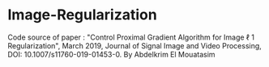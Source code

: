 # Image-Regularization
Code source of paper : "Control Proximal Gradient Algorithm for Image ℓ 1 Regularization", March 2019, Journal of Signal Image and Video Processing, DOI: 10.1007/s11760-019-01453-0. By Abdelkrim El Mouatasim
